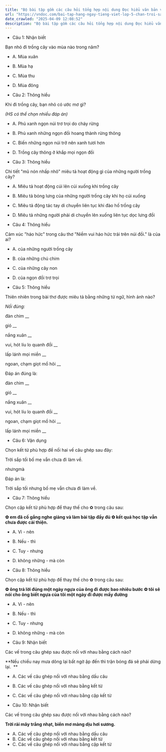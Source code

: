 ```yaml
---
title: "Bộ bài tập gồm các câu hỏi tổng hợp nội dung Đọc hiểu văn bản và Luyện từ và câu được học ở Tuần 20 trong chương trình Tiếng Việt lớp 5 Tập 2 Chân trời sáng tạo."
url: "https://vndoc.com/bai-tap-hang-ngay-tieng-viet-lop-5-chan-troi-sang-tao-tuan-20-thu-3-332502"
date_crawled: "2025-04-09 12:08:52"
description: "Bộ bài tập gồm các câu hỏi tổng hợp nội dung Đọc hiểu văn bản và Luyện từ và câu được học ở Tuần 20 trong chương trình Tiếng Việt lớp 5 Tập 2 Chân trời sáng tạo."
---
```


* Câu 1:  Nhận biết

Bạn nhỏ đi trồng cây vào mùa nào trong năm?

  * A. Mùa xuân 
  * B. Mùa hạ 
  * C. Mùa thu 
  * D. Mùa đông 



* Câu 2:  Thông hiểu

Khi đi trồng cây, bạn nhỏ có ước mơ gì?

_(HS có thể chọn nhiều đáp án)_

  * A. Phủ xanh ngọn núi trơ trọi do cháy rừng 
  * B. Phủ xanh những ngọn đồi hoang thành rừng thông 
  * C. Biến những ngọn núi trở nên xanh tươi hơn 
  * D. Trồng cây thông ở khắp mọi ngọn đồi 



* Câu 3:  Thông hiểu

Chi tiết "mũ nón nhấp nhô" miêu tả hoạt động gì của những người trồng cây?

  * A. Miêu tả hoạt động cúi lên cúi xuống khi trồng cây 
  * B. Miêu tả bóng lưng của những người trồng cây khi họ cúi xuống 
  * C. Miêu tả động tác tay di chuyển liên tục khi đào hố trồng cây 
  * D. Miêu tả những người phải di chuyển lên xuống liên tục dọc lưng đồi 



* Câu 4:  Thông hiểu

Cảm xúc "háo hức" trong câu thơ "Niềm vui háo hức trải trên núi đồi." là của ai?

  * A. của những người trồng cây 
  * B. của những chú chim 
  * C. của những cây non 
  * D. của ngọn đồi trơ trọi 



* Câu 5:  Thông hiểu

Thiên nhiên trong bài thơ được miêu tả bằng những từ ngữ, hình ảnh nào?

_Nối đúng:_

đàn chim  __

gió __

nắng xuân __

vui, hót líu lo quanh đồi __

lấp lánh mọi miền __

ngoan, chạm giọt mồ hôi __

Đáp án đúng là:

đàn chim __

gió __

nắng xuân __

vui, hót líu lo quanh đồi __

ngoan, chạm giọt mồ hôi __

lấp lánh mọi miền __

* Câu 6: Vận dụng

Chọn kết từ phù hợp để nối hai vế câu ghép sau đây:

Trời sắp tối  bố mẹ vẫn chưa đi làm về.

nhưngmà

Đáp án là:

Trời sắp tối nhưng bố mẹ vẫn chưa đi làm về.

* Câu 7:  Thông hiểu

Chọn cặp kết từ phù hợp để thay thế cho ✿ trong câu sau:

**✿ em đã cố gắng nghe giảng và làm bài tập đầy đủ ✿ kết quả học tập vẫn chưa được cải thiện.**

  * A. Vì - nên 
  * B. Nếu - thì 
  * C. Tuy - nhưng 
  * D. không những - mà còn 



* Câu 8:  Thông hiểu

Chọn cặp kết từ phù hợp để thay thế cho ✿ trong câu sau:

**✿ ông trả lời đúng một ngày ngựa của ông đi được bao nhiêu bước ✿ tôi sẽ nói cho ông biết ngựa của tôi một ngày đi được mấy đường**

  * A. Vì - nên 
  * B. Nếu - thì 
  * C. Tuy - nhưng 
  * D. không những - mà còn 



* Câu 9:  Nhận biết

Các vế trong câu ghép sau được nối với nhau bằng cách nào?

**Nếu chiều nay mưa dông lại bất ngờ ập đến thì trận bóng đá sẽ phải dừng lại.  **

  * A. Các vế câu ghép nối với nhau bằng dấu câu 
  * B. Các vế câu ghép nối với nhau bằng kết từ 
  * C. Các vế câu ghép nối với nhau bằng cặp kết từ 



* Câu 10:  Nhận biết

Các vế trong câu ghép sau được nối với nhau bằng cách nào?

**Trời rải mây trắng nhạt, biển mơ màng dịu hơi sương.**

  * A. Các vế câu ghép nối với nhau bằng dấu câu 
  * B. Các vế câu ghép nối với nhau bằng kết từ 
  * C. Các vế câu ghép nối với nhau bằng cặp kết từ 


